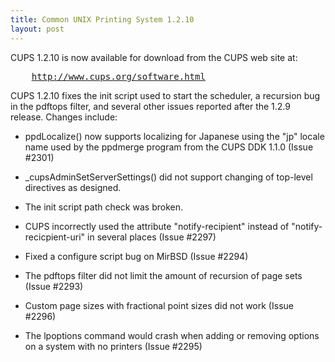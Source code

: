 ```yaml
---
title: Common UNIX Printing System 1.2.10
layout: post
---
```


<P>CUPS 1.2.10 is now available for download from the CUPS web site at:</P><PRE>    <A HREF="http://www.cups.org/software.html">http://www.cups.org/software.html</A></PRE><P>CUPS 1.2.10 fixes the init script used to start the scheduler, a recursion bug in the pdftops filter, and several other issues reported after the 1.2.9 release. Changes include:</P>
- ppdLocalize() now supports localizing for Japanese using the "jp" locale name used by the ppdmerge program from the CUPS DDK 1.1.0 (Issue #2301) 
- _cupsAdminSetServerSettings() did not support changing of top-level directives as designed. 
- The init script path check was broken. 
- CUPS incorrectly used the attribute "notify-recipient" instead of "notify-recicpient-uri" in several places (Issue #2297) 
- Fixed a configure script bug on MirBSD (Issue #2294) 
- The pdftops filter did not limit the amount of recursion of page sets (Issue #2293) 
- Custom page sizes with fractional point sizes did not work (Issue #2296) 
- The lpoptions command would crash when adding or removing options on a system with no printers (Issue #2295)
